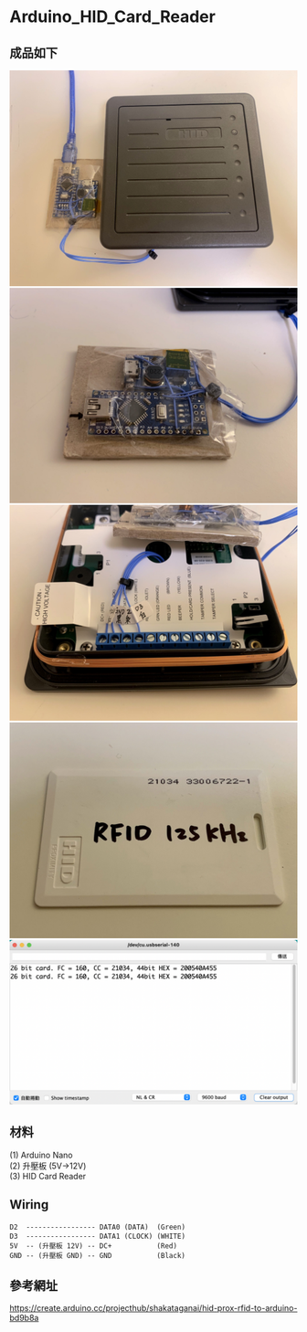 # Arduino_HID_Card_Reader  

## 成品如下  
![](image/hidreader.jpg)
![](image/arduino.jpg)
![](image/wiring.jpg)
![](image/card.jpg)
![](image/serial.png)


## 材料  
(1) Arduino Nano  
(2) 升壓板 (5V->12V)  
(3) HID Card Reader  


## Wiring  
```
D2  ----------------- DATA0 (DATA)  (Green)
D3  ----------------- DATA1 (CLOCK) (WHITE)
5V  -- (升壓板 12V) -- DC+           (Red)
GND -- (升壓板 GND) -- GND           (Black)
```


## 參考網址  
https://create.arduino.cc/projecthub/shakataganai/hid-prox-rfid-to-arduino-bd9b8a




